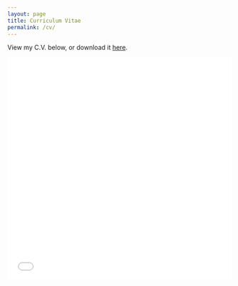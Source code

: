 ```yaml
---
layout: page
title: Curriculum Vitae
permalink: /cv/
---
```


View my C.V. below, or download it <a href="../images/Weaver-CV.pdf">here</a>.

<embed src="../images/Weaver-CV.pdf" width="100%" height="500px" alt="cv" pluginspage="http://www.adobe.com/products/acrobat/readstep2.html">



